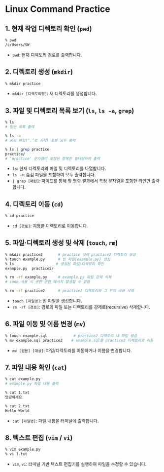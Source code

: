# Linux Command Practice

## 1. 현재 작업 디렉토리 확인 (`pwd`)
```bash
% pwd
/c/Users/SW
```
- `pwd`: 현재 디렉토리 경로를 출력합니다.

## 2. 디렉토리 생성 (`mkdir`)
```bash
% mkdir practice
```
- `mkdir [디렉토리명]`: 새 디렉토리를 생성합니다.

## 3. 파일 및 디렉토리 목록 보기 (`ls`, `ls -a`, `grep`)
```bash
% ls
# 일반 목록 출력

% ls -a
# 숨김 파일(‘.’로 시작) 포함 모두 출력

% ls | grep practice
practice/
# 'practice' 문자열이 포함된 항목만 필터링하여 출력
```
- `ls`: 현재 디렉토리의 파일 및 디렉토리를 나열합니다.
- `ls -a`: 숨김 파일을 포함하여 모두 출력합니다.
- `| grep [패턴]`: 파이프를 통해 앞 명령 결과에서 특정 문자열을 포함한 라인만 출력합니다.

## 4. 디렉토리 이동 (`cd`)
```bash
% cd practice
```
- `cd [경로]`: 지정한 디렉토리로 이동합니다.

## 5. 파일·디렉토리 생성 및 삭제 (`touch`, `rm`)
```bash
% mkdir practice2       # practice 내에 practice2 디렉토리 생성
% touch example.py      # 빈 파일(example.py) 생성
% ls                   # 생성된 파일/디렉토리 확인
example.py  practice2/

% rm -rf example.py     # example.py 파일 강제 삭제
# sudo 사용 시 권한 관련 메시지 발생할 수 있음

% rm -rf practice2      # practice2 디렉토리와 그 안의 내용 삭제
```
- `touch [파일명]`: 빈 파일을 생성합니다.
- `rm -rf [경로]`: 경로의 파일 또는 디렉토리를 강제로(recursive) 삭제합니다.

## 6. 파일 이동 및 이름 변경 (`mv`)
```bash
% touch example.sql            # practice2 디렉토리 내 파일 생성
% mv example.sql practice2    # example.sql을 practice2 디렉토리로 이동
```
- `mv [원본] [대상]`: 파일/디렉토리를 이동하거나 이름을 변경합니다.

## 7. 파일 내용 확인 (`cat`)
```bash
% cat example.py
# example.py 파일 내용 출력

% cat 1.txt
안녕하세요

% cat 2.txt
Hello World
```
- `cat [파일명]`: 파일 내용을 터미널에 출력합니다.

## 8. 텍스트 편집 (`vim` / `vi`)
```bash
% vim example.py
% vi 1.txt
```
- `vim`, `vi`: 터미널 기반 텍스트 편집기를 실행하여 파일을 수정할 수 있습니다.
